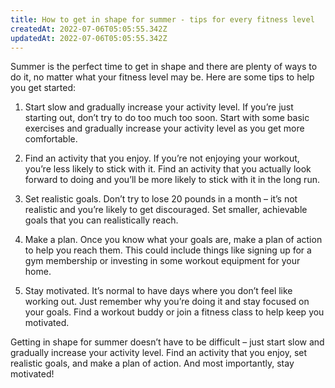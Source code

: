```yaml
---
title: How to get in shape for summer - tips for every fitness level
createdAt: 2022-07-06T05:05:55.342Z
updatedAt: 2022-07-06T05:05:55.342Z
---
```


Summer is the perfect time to get in shape and there are plenty of ways to do it, no matter what your fitness level may be. Here are some tips to help you get started:

1. Start slow and gradually increase your activity level. If you’re just starting out, don’t try to do too much too soon. Start with some basic exercises and gradually increase your activity level as you get more comfortable.

2. Find an activity that you enjoy. If you’re not enjoying your workout, you’re less likely to stick with it. Find an activity that you actually look forward to doing and you’ll be more likely to stick with it in the long run.

3. Set realistic goals. Don’t try to lose 20 pounds in a month – it’s not realistic and you’re likely to get discouraged. Set smaller, achievable goals that you can realistically reach.

4. Make a plan. Once you know what your goals are, make a plan of action to help you reach them. This could include things like signing up for a gym membership or investing in some workout equipment for your home.

5. Stay motivated. It’s normal to have days where you don’t feel like working out. Just remember why you’re doing it and stay focused on your goals. Find a workout buddy or join a fitness class to help keep you motivated.

Getting in shape for summer doesn’t have to be difficult – just start slow and gradually increase your activity level. Find an activity that you enjoy, set realistic goals, and make a plan of action. And most importantly, stay motivated!
